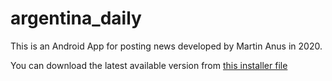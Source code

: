 # argentina_daily
This is an Android App for posting news developed by Martin Anus in 2020.

You can download the latest available version from [this installer file](https://github.com/martinanus/argentina_daily/blob/main/ArgentinaDaily.apk)
